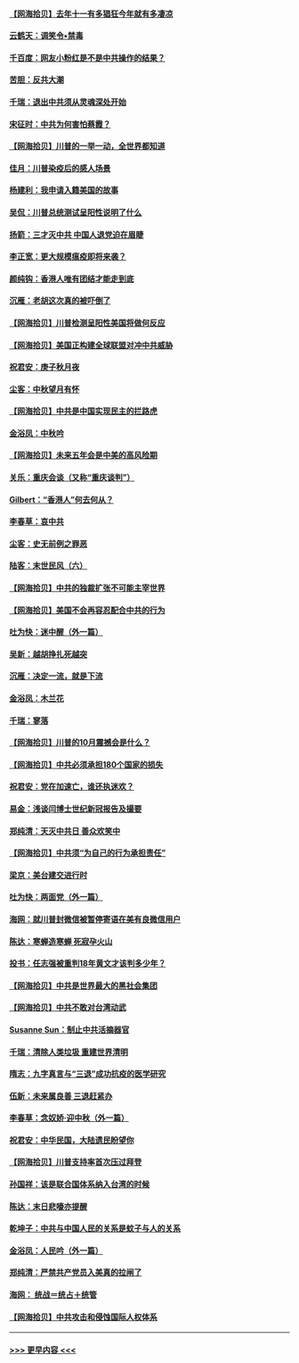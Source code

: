 #### [【网海拾贝】去年十一有多猖狂今年就有多凄凉](../pages/nsc993/n12463649.md?t=10100251) 
#### [云鹤天：调笑令▪禁毒](../pages/nsc993/n12462975.md?t=10100251) 
#### [千百度：网友小粉红是不是中共操作的结果？](../pages/nsc993/n12461025.md?t=10100251) 
#### [苦胆：反共大潮](../pages/nsc993/n12459469.md?t=10100251) 
#### [千瑞：退出中共须从灵魂深处开始](../pages/nsc993/n12459437.md?t=10100251) 
#### [宋征时：中共为何害怕蔡霞？](../pages/nsc993/n12459097.md?t=10100251) 
#### [【网海拾贝】川普的一举一动，全世界都知道](../pages/nsc993/n12458825.md?t=10100251) 
#### [佳月：川普染疫后的感人场景](../pages/nsc993/n12456994.md?t=10100251) 
#### [杨建利：我申请入籍美国的故事](../pages/nsc993/n12455635.md?t=10100251) 
#### [吴侃：川普总统测试呈阳性说明了什么](../pages/nsc993/n12451869.md?t=10100251) 
#### [扬箭：三才灭中共 中国人退党迫在眉睫](../pages/nsc993/n12451842.md?t=10100251) 
#### [李正宽：更大规模瘟疫即将来袭？](../pages/nsc993/n12451455.md?t=10100251) 
#### [颜纯钩：香港人唯有团结才能走到底](../pages/nsc993/n12450870.md?t=10100251) 
#### [沉雁：老胡这次真的被吓倒了](../pages/nsc993/n12449796.md?t=10100251) 
#### [【网海拾贝】川普检测呈阳性美国将做何反应](../pages/nsc993/n12449042.md?t=10100251) 
#### [【网海拾贝】美国正构建全球联盟对冲中共威胁](../pages/nsc993/n12446580.md?t=10100251) 
#### [祝君安：庚子秋月夜](../pages/nsc993/n12445870.md?t=10100251) 
#### [尘客：中秋望月有怀](../pages/nsc993/n12444632.md?t=10100251) 
#### [【网海拾贝】中共是中国实现民主的拦路虎](../pages/nsc993/n12443573.md?t=10100251) 
#### [金浴凤：中秋吟](../pages/nsc993/n12441773.md?t=10100251) 
#### [【网海拾贝】未来五年会是中美的高风险期](../pages/nsc993/n12440760.md?t=10100251) 
#### [关乐：重庆会谈（又称“重庆谈判”）](../pages/nsc993/n12437525.md?t=10100251) 
#### [Gilbert：“香港人”何去何从？](../pages/nsc993/n12435894.md?t=10100251) 
#### [李春草：哀中共](../pages/nsc993/n12435874.md?t=10100251) 
#### [尘客：史无前例之罪恶](../pages/nsc993/n12435762.md?t=10100251) 
#### [陆客：末世民风（六）](../pages/nsc993/n12435354.md?t=10100251) 
#### [【网海拾贝】中共的独裁扩张不可能主宰世界](../pages/nsc993/n12435151.md?t=10100251) 
#### [【网海拾贝】美国不会再容忍配合中共的行为](../pages/nsc993/n12433808.md?t=10100251) 
#### [吐为快：迷中醒（外一篇）](../pages/nsc993/n12433585.md?t=10100251) 
#### [吴新：越胡挣扎死越突](../pages/nsc993/n12433562.md?t=10100251) 
#### [沉雁：决定一流，就是下流](../pages/nsc993/n12432128.md?t=10100251) 
#### [金浴凤：木兰花](../pages/nsc993/n12432124.md?t=10100251) 
#### [千瑞：寥落](../pages/nsc993/n12432071.md?t=10100251) 
#### [【网海拾贝】川普的10月震撼会是什么？](../pages/nsc993/n12431624.md?t=10100251) 
#### [【网海拾贝】中共必须承担180个国家的损失](../pages/nsc993/n12428893.md?t=10100251) 
#### [祝君安：党在加速亡，谁还执迷欢？](../pages/nsc993/n12428652.md?t=10100251) 
#### [易金：浅谈闫博士世纪新冠报告及撮要](../pages/nsc993/n12426822.md?t=10100251) 
#### [郑纯清：天灭中共日 善众欢笑中](../pages/nsc993/n12426784.md?t=10100251) 
#### [【网海拾贝】中共须“为自己的行为承担责任”](../pages/nsc993/n12426067.md?t=10100251) 
#### [梁京：美台建交进行时](../pages/nsc993/n12424066.md?t=10100251) 
#### [吐为快：两面党（外一篇）](../pages/nsc993/n12424043.md?t=10100251) 
#### [海网：就川普封微信被暂停寄语在美有良微信用户](../pages/nsc993/n12424021.md?t=10100251) 
#### [陈达：寒蝉造寒蝉 死寂孕火山](../pages/nsc993/n12423958.md?t=10100251) 
#### [投书：任志强被重判18年黄文才该判多少年？](../pages/nsc993/n12423672.md?t=10100251) 
#### [【网海拾贝】中共是世界最大的黑社会集团](../pages/nsc993/n12423543.md?t=10100251) 
#### [【网海拾贝】中共不敢对台湾动武](../pages/nsc993/n12421418.md?t=10100251) 
#### [Susanne Sun：制止中共活摘器官](../pages/nsc993/n12419654.md?t=10100251) 
#### [千瑞：清除人类垃圾 重建世界清明](../pages/nsc993/n12419414.md?t=10100251) 
#### [隋志：九字真言与“三退”成功抗疫的医学研究](../pages/nsc993/n12419248.md?t=10100251) 
#### [伍新：未来属良善 三退赶紧办](../pages/nsc993/n12418496.md?t=10100251) 
#### [李春草：念奴娇·迎中秋（外一篇）](../pages/nsc993/n12418465.md?t=10100251) 
#### [祝君安：中华民国，大陆遗民盼望你](../pages/nsc993/n12418089.md?t=10100251) 
#### [【网海拾贝】川普支持率首次压过拜登](../pages/nsc993/n12418050.md?t=10100251) 
#### [孙国祥：该是联合国体系纳入台湾的时候](../pages/nsc993/n12417369.md?t=10100251) 
#### [陈达：末日悲嚎亦提醒](../pages/nsc993/n12416736.md?t=10100251) 
#### [乾坤子：中共与中国人民的关系是蚊子与人的关系](../pages/nsc993/n12416632.md?t=10100251) 
#### [金浴凤：人民吟（外一篇）](../pages/nsc993/n12416567.md?t=10100251) 
#### [郑纯清：严禁共产党员入美真的拉闸了](../pages/nsc993/n12416550.md?t=10100251) 
#### [海网： 统战＝统占＋统管](../pages/nsc993/n12416404.md?t=10100251) 
#### [【网海拾贝】中共攻击和侵蚀国际人权体系](../pages/nsc993/n12416250.md?t=10100251) 

----
#### [ >>> 更早内容 <<< ](../indexes/nsc993-earlier.md)
